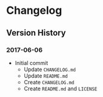 # Changelog
## Version History
### 2017-06-06
* Initial commit
  * Update `CHANGELOG.md`
  * Update `README.md`
  * Create `CHANGELOG.md`
  * Create `README.md` and `LICENSE`
